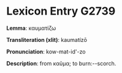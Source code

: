 # Lexicon Entry G2739

**Lemma**: καυματίζω

**Transliteration (xlit)**: kaumatízō

**Pronunciation**: kow-mat-id'-zo

**Description**:
from καῦμα; to burn:--scorch.
